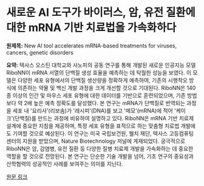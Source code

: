# 새로운 AI 도구가 바이러스, 암, 유전 질환에 대한 mRNA 기반 치료법을 가속화하다

**원제목:** New AI tool accelerates mRNA-based treatments for viruses, cancers, genetic disorders

**요약:** 텍사스 오스틴 대학교와 사노피의 공동 연구를 통해 개발된 새로운 인공지능 모델 RiboNN이 mRNA 서열의 단백질 생성 효율을 예측하는 데 탁월한 성능을 보였다.  이 모델은 다양한 세포 유형에서의 단백질 생산량을 정확하게 예측하여, 기존의 시행착오 방식에 의존하는 약물 및 백신 개발 과정을 크게 개선할 것으로 기대된다.  RiboNN은 140종 이상의 인간 및 마우스 세포 유형에 대한 데이터를 기반으로 훈련되었으며, 기존 방법보다 약 2배 높은 예측 정확도를 달성했다.  본 연구는 mRNA가 단백질로 번역되는 과정을 세포 내 '요리사'(리보솜)가 '레시피'(DNA)를 보고 '메모'(mRNA)에 적어 '케이크'(단백질)를 만드는 과정에 비유하여 설명하고 있다.  RiboNN은 mRNA 기반 치료제 설계에 중요한 지침을 제공하며, 특정 세포 유형을 표적으로 하는 맞춤형 치료법 개발에도 기여할 것으로 예상된다.  이 연구는 미국 국립보건원, 웰치 재단, 텍사스 고등컴퓨팅센터의 지원을 받았으며,  Nature Biotechnology 저널에 게재되었다.  궁극적으로 RiboNN은 암, 감염병, 유전 질환 등 다양한 질병 치료제 개발을 가속화하는 데 중요한 역할을 할 것으로 전망된다.  본 연구는 단순한 기술 개발을 넘어, 기초 연구의 중요성과 산학협력의 성공적인 사례를 보여주는 의미를 지닌다.

[원문 링크](https://www.eurekalert.org/news-releases/1092450)
